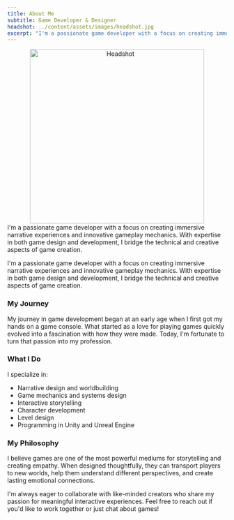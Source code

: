 ```yaml
---
title: About Me
subtitle: Game Developer & Designer
headshot: ../content/assets/images/headshot.jpg
excerpt: "I'm a passionate game developer with a focus on creating immersive narrative experiences and innovative gameplay mechanics."
---
```


<!-- Center the image -->
<div style="text-align: center;">
  <img src="../content/assets/images/headshot.png" alt="Headshot" class="gallery-card" style="width: 400px;" />
</div>
I'm a passionate game developer with a focus on creating immersive narrative experiences and innovative gameplay mechanics. With expertise in both game design and development, I bridge the technical and creative aspects of game creation.
                                                                              


I'm a passionate game developer with a focus on creating immersive narrative experiences and innovative gameplay mechanics. With expertise in both game design and development, I bridge the technical and creative aspects of game creation.

### My Journey

My journey in game development began at an early age when I first got my hands on a game console. What started as a love for playing games quickly evolved into a fascination with how they were made. Today, I'm fortunate to turn that passion into my profession.

### What I Do

I specialize in:

- Narrative design and worldbuilding
- Game mechanics and systems design
- Interactive storytelling
- Character development
- Level design
- Programming in Unity and Unreal Engine

### My Philosophy

I believe games are one of the most powerful mediums for storytelling and creating empathy. When designed thoughtfully, they can transport players to new worlds, help them understand different perspectives, and create lasting emotional connections.

I'm always eager to collaborate with like-minded creators who share my passion for meaningful interactive experiences. Feel free to reach out if you'd like to work together or just chat about games!
